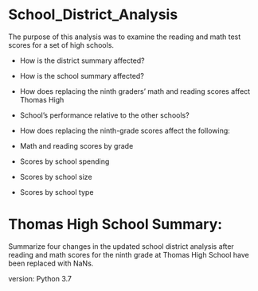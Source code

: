 # School_District_Analysis
The purpose of this analysis was to examine the reading and math test scores for a set of high schools. 

- How is the district summary affected?

- How is the school summary affected?

- How does replacing the ninth graders’ math and reading scores affect Thomas High 

- School’s performance relative to the other schools?

- How does replacing the ninth-grade scores affect the following:

- Math and reading scores by grade

- Scores by school spending

- Scores by school size

- Scores by school type

# Thomas High School Summary: 
Summarize four changes in the updated school district analysis after reading and math scores for the ninth grade at Thomas High School have been replaced with NaNs.

version: Python 3.7
